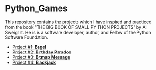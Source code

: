 # Python_Games
This repository contains the projects which I have inspired and practiced from the book "THE BIG BOOK OF SMALL PY THON PROJECTS" by Al Sweigart. He is is a software developer, author, and Fellow of the Python Software Foundation.
- [Project #1: **Bagel**](Bagles/)
- [Project #2: **Birthday Paradox**](BirthdayParadox/)
- [Project #3: **Bitmap Message**](Bitmap/)
- [Project #4: **Blackjack**](Blackjack/)
